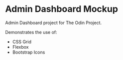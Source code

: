 # Admin Dashboard Mockup
Admin Dashboard project for The Odin Project.

Demonstrates the use of:
- CSS Grid
- Flexbox
- Bootstrap Icons
